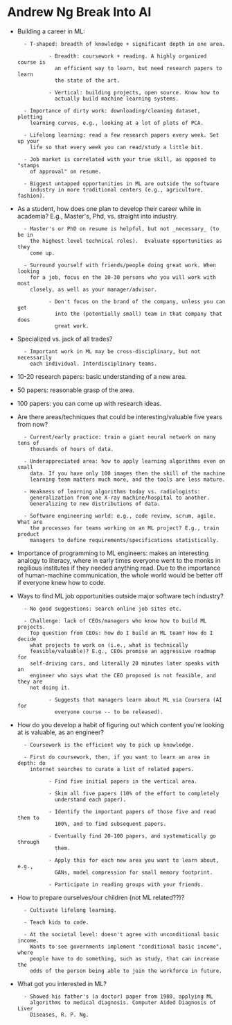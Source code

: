 # Andrew Ng Break Into AI


- Building a career in ML:

        - T-shaped: breadth of knowledge + significant depth in one area.

                - Breadth: coursework + reading. A highly organized course is
                  an efficient way to learn, but need research papers to learn
                  the state of the art.

                - Vertical: building projects, open source. Know how to
                  actually build machine learning systems.

        - Importance of dirty work: downloading/cleaning dataset, plotting
          learning curves, e.g., looking at a lot of plots of PCA.

        - Lifelong learning: read a few research papers every week. Set up your
          life so that every week you can read/study a little bit.

        - Job market is correlated with your true skill, as opposed to "stamps
          of approval" on resume.

        - Biggest untapped opportunities in ML are outside the software
          industry in more traditional centers (e.g., agriculture, fashion).


- As a student, how does one plan to develop their career while in academia?
  E.g., Master's, Phd, vs. straight into industry.

        - Master's or PhD on resume is helpful, but not _necessary_ (to be in
          the highest level technical roles).  Evaluate opportunities as they
          come up.

        - Surround yourself with friends/people doing great work. When looking
          for a job, focus on the 10-30 persons who you will work with most
          closely, as well as your manager/advisor.

                - Don't focus on the brand of the company, unless you can get
                  into the (potentially small) team in that company that does
                  great work.


- Specialized vs. jack of all trades?

        - Important work in ML may be cross-disciplinary, but not necessarily
          each individual. Interdisciplinary teams.


- 10-20 research papers: basic understanding of a new area.

- 50 papers: reasonable grasp of the area.

- 100 papers: you can come up with research ideas.


- Are there areas/techniques that could be interesting/valuable five years from
  now?

        - Current/early practice: train a giant neural network on many tens of
          thousands of hours of data.

        - Underappreciated area: how to apply learning algorithms even on small
          data. If you have only 100 images then the skill of the machine
          learning team matters much more, and the tools are less mature.

        - Weakness of learning algorithms today vs. radiologists:
          generalization from one X-ray machine/hospital to another.
          Generalizing to new distributions of data.

        - Software engineering world: e.g., code review, scrum, agile. What are
          the processes for teams working on an ML project? E.g., train product
          managers to define requirements/specifications statistically.


- Importance of programming to ML engineers: makes an interesting analogy to
  literacy, where in early times everyone went to the monks in regilious
  institutes if they needed anything read. Due to the importance of
  human-machine communication, the whole world would be better off if everyone
  knew how to code.


- Ways to find ML job opportunities outside major software tech industry?

        - No good suggestions: search online job sites etc.

        - Challenge: lack of CEOs/managers who know how to build ML projects.
          Top question from CEOs: how do I build an ML team? How do I decide
          what projects to work on (i.e., what is technically
          feasible/valuable)? E.g., CEOs promise an aggressive roadmap for
          self-driving cars, and literally 20 minutes later speaks with an
          engineer who says what the CEO proposed is not feasible, and they are
          not doing it.

                - Suggests that managers learn about ML via Coursera (AI for
                  everyone course -- to be released).


- How do you develop a habit of figuring out which content you're looking at is
  valuable, as an engineer?

        - Coursework is the efficient way to pick up knowledge.

        - First do coursework, then, if you want to learn an area in depth: do
          internet searches to curate a list of related papers.

                - Find five initial papers in the vertical area.

                - Skim all five papers (10% of the effort to completely
                  understand each paper).

                - Identify the important papers of those five and read them to
                  100%, and to find subsequent papers.

                - Eventually find 20-100 papers, and systematically go through
                  them.

                - Apply this for each new area you want to learn about, e.g.,
                  GANs, model compression for small memory footprint.

                - Participate in reading groups with your friends.


- How to prepare ourselves/our children (not ML related??)?

        - Cultivate lifelong learning.

        - Teach kids to code.

        - At the societal level: doesn't agree with unconditional basic income.
          Wants to see governments implement "conditional basic income", where
          people have to do something, such as study, that can increase the
          odds of the person being able to join the workforce in future.


- What got you interested in ML?

        - Showed his father's (a doctor) paper from 1980, applying ML
          algorithms to medical diagnosis. Computer Aided Diagnosis of Liver
          Diseases, R. P. Ng.
